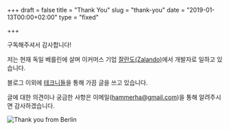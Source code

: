 +++
draft = false
title = "Thank You"
slug = "thank-you"
date = "2019-01-13T00:00+02:00"
type = "fixed"

+++

구독해주셔서 감사합니다!

저는 현재 독일 베를린에 살며 이커머스 기업 [잘란도(Zalando)](https://tech.zalando.com)에서 개발자로 일하고 있습니다.

블로그 이외에 [테크니들](http://techneedle.com/archives/author/sanghyun)을 통해 가끔 글을 쓰고 있습니다.

글에 대한 의견이나 궁금한 사항은 이메일(hammerha@gmail.com)을 통해 알려주시면 감사하겠습니다.

![Thank you from Berlin](/img/thank-you.jpg)
